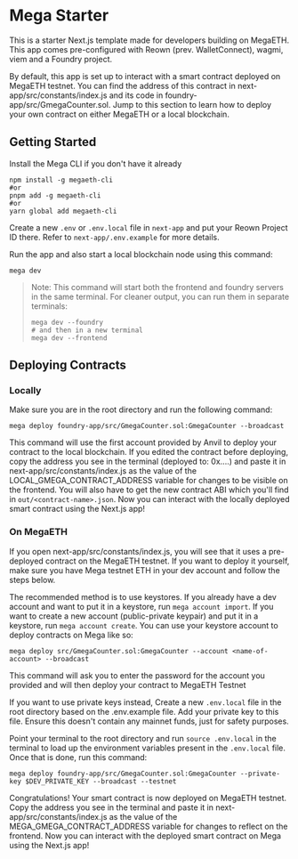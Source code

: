 # Mega Starter

This is a starter Next.js template made for developers building on MegaETH. This app comes pre-configured with Reown (prev. WalletConnect), wagmi, viem and a Foundry project.

By default, this app is set up to interact with a smart contract deployed on MegaETH testnet. You can find the address of this contract in next-app/src/constants/index.js and its code in foundry-app/src/GmegaCounter.sol. Jump to this section to learn how to deploy your own contract on either MegaETH or a local blockchain.

## Getting Started
Install the Mega CLI if you don't have it already
```shell
npm install -g megaeth-cli
#or
pnpm add -g megaeth-cli
#or
yarn global add megaeth-cli
```

Create a new `.env` or `.env.local` file in `next-app` and put your Reown Project ID there. Refer to `next-app/.env.example` for more details.

Run the app and also start a local blockchain node using this command:

```shell
mega dev
```
>
> Note: This command will start both the frontend and foundry servers in the same terminal. For cleaner output, you can run them in separate terminals: 
> ```shell
> mega dev --foundry
> # and then in a new terminal
> mega dev --frontend
>```

## Deploying Contracts
### Locally
Make sure you are in the root directory and run the following command: 

```shell
mega deploy foundry-app/src/GmegaCounter.sol:GmegaCounter --broadcast
```

This command will use the first account provided by Anvil to deploy your contract to the local blockchain. If you edited the contract before deploying, copy the address you see in the terminal (deployed to: 0x....) and paste it in next-app/src/constants/index.js as the value of the LOCAL_GMEGA_CONTRACT_ADDRESS variable for changes to be visible on the frontend. You will also have to get the new contract ABI which you'll find in `out/<contract-name>.json`. Now you can interact with the locally deployed smart contract using the Next.js app!

### On MegaETH
If you open next-app/src/constants/index.js, you will see that it uses a pre-deployed contract on the MegaETH testnet. If you want to deploy it yourself, make sure you have Mega testnet ETH in your dev account and follow the steps below.

The recommended method is to use keystores. If you already have a dev account and want to put it in a keystore, run `mega account import`. If you want to create a new account (public-private keypair) and put it in a keystore, run `mega account create`. You can use your keystore account to deploy contracts on Mega like so:

```shell
mega deploy src/GmegaCounter.sol:GmegaCounter --account <name-of-account> --broadcast
```

This command will ask you to enter the password for the account you provided and will then deploy your contract to MegaETH Testnet

If you want to use private keys instead, Create a new `.env.local` file in the root directory based on the .env.example file. Add your private key to this file. Ensure this doesn't contain any mainnet funds, just for safety purposes.

Point your terminal to the root directory and run `source .env.local` in the terminal to load up the environment variables present in the `.env.local` file. Once that is done, run this command:

```shell
mega deploy foundry-app/src/GmegaCounter.sol:GmegaCounter --private-key $DEV_PRIVATE_KEY --broadcast --testnet
```

Congratulations! Your smart contract is now deployed on MegaETH testnet. Copy the address you see in the terminal and paste it in next-app/src/constants/index.js as the value of the MEGA_GMEGA_CONTRACT_ADDRESS variable for changes to reflect on the frontend. Now you can interact with the deployed smart contract on Mega using the Next.js app!
